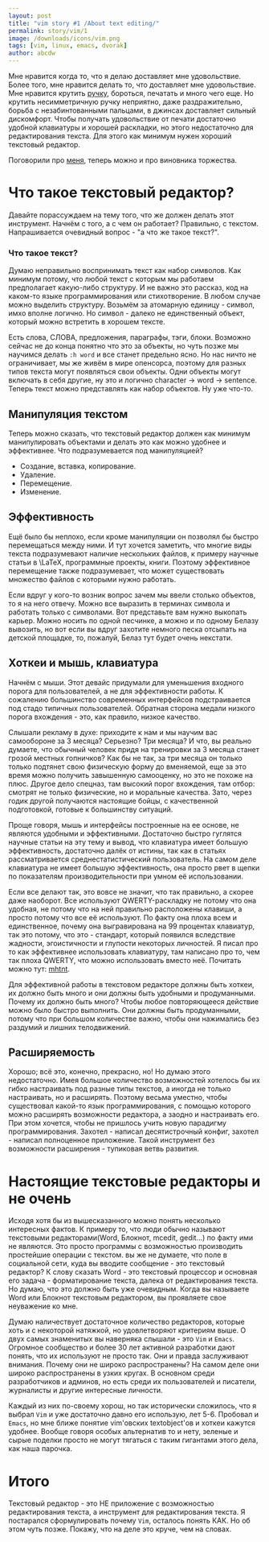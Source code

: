 ```yaml
---
layout: post
title: "vim story #1 /About text editing/"
permalink: story/vim/1
image: /downloads/icons/vim.png
tags: [vim, linux, emacs, dvorak]
author: abcdw
---
```


Мне нравится когда то, что я делаю доставляет мне удовольствие. Более того, мне нравится делать то, что доставляет мне удовольствие. Мне нравится крутить [ручку][pen_spinning], бороться, печатать и много чего еще. Но крутить несимметричную ручку неприятно, даже раздражительно, борьба с незабинтованными пальцами, в джинсах доставляет сильный дискомфорт. Чтобы получать удовольствие от печати достаточно удобной клавиатуры и хорошей раскладки, но этого недостаточно для редактирования текста. Для этого как минимум нужен хороший текстовый редактор.

Поговорили про [меня](/story/vim/0), теперь можно и про виновника торжества.

# Что такое текстовый редактор?
Давайте порассуждаем на тему того, что же должен делать этот инструмент. Начнём с того, а с чем он работает? Правильно, с текстом. Напрашивается очевидный вопрос - "а что же такое текст?".

### Что такое текст?
Думаю неправильно воспринимать текст как набор символов. Как минимум потому, что любой текст с которым мы работаем предполагает какую-либо структуру. И не важно это рассказ, код на каком-то языке программирования или стихотворение. В любом случае можно выделить структуру. Возьмём за атомарную единицу - символ, имхо вполне логично. Но символ - далеко не единственный объект, который можно встретить в хорошем тексте.

Есть слова, СЛОВА, предложения, параграфы, тэги, блоки. Возможно сейчас не до конца понятно что это за объекты, но чуть позже мы научимся делать `:h word` и все станет предельно ясно. Но нас ничто не ограничивает, мы же живём в мире опенсорса, поэтому для разных типов текста могут появляться свои объекты. Одни объекты могут включать в себя другие, ну это и логично character -> word -> sentence. Теперь текст можно представлять как набор объектов. Ну уже что-то.

## Манипуляция текстом
Теперь можно сказать, что текстовый редактор должен как минимум манипулировать объектами и делать это как можно удобнее и эффективнее. Что подразумевается под манипуляцией?

* Создание, вставка, копирование.
* Удаление.
* Перемещение.
* Изменение.

## Эффективность
Ещё было бы неплохо, если кроме манипуляции он позволял бы быстро перемещаться между ними. И тут хочется заметить, что многие виды текста подразумевают наличие нескольких файлов, к примеру научные статьи в \LaTeX, программные проекты, книги. Поэтому эффективное перемещение также подразумевает, что может существовать множество файлов с которыми нужно работать.

Если вдруг у кого-то возник вопрос зачем мы ввели столько объектов, то я на него отвечу. Можно все выразить в терминах символа и работать только с символами.  Вот представьте вам нужно выкопать карьер. Можно носить по одной песчинке, а можно и по одному Белазу вывозить, но вот если вы вдруг захотите немного песка отсыпать на детской площадке, то, пожалуй, Белаз тут будет очень некстати.

## Хоткеи и мышь, клавиатура
Начнём с мыши. Этот девайс придумали для уменьшения входного порога для пользователей, а не для эффективности работы. К сожалению большинство современных интерфейсов подстраивается под стадо типичных пользователей.  Обратная сторона медали низкого порога вхождения - это, как правило, низкое качество. 

Слышали рекламу в духе: приходите к нам и мы научим вас самообороне за 3 месяца? Серьезно? Три месяца? И что, вы реально думаете, что обычный человек придя на тренировки за 3 месяца станет грозой местных гопничков? Как бы не так, за три месяца он только только подтянет свою физическую форму до вменяемой, еще за это время можно получить завышенную самооценку, но это не похоже на плюс.  Другое дело спецназ, там высокий порог вхождения, там отбор: смотрят не только физические, но и моральные качества. Зато, через годик другой получаются настоящие бойцы, с качественной подготовкой, готовые к большинству ситуаций.  

Проще говоря, мышь и интерфейсы построенные на ее основе, не являются удобными и эффективными. Достаточно быстро гуглятся научные статьи на эту тему и вывод, что клавиатура имеет большую эффективность, достаточно далёк от истины, так как в статьях рассматривается среднестатистический пользователь. На самом деле клавиатура не имеет большую эффективность, она просто рвет в щепки по показателям производительности при умном её использовании.

Если все делают так, это вовсе не значит, что так правильно, а скорее даже наоборот. Все используют QWERTY-раскладку не потому что она удобная, не потому что на ней правильно расположены клавиши, а просто потому что все её используют. По факту она плоха всем и единственное, почему она выгравирована на 99 процентах клавиатур, так это потому, что это - стандарт, который появился вследствие жадности, эгоистичности и глупости некоторых личностей. Я писал про то как эффективнее использовать клавиатуру, там написано про то, чем так плоха QWERTY, что можно использовать вместо неё. Почитать можно тут: [mhtnt][].

Для эффективной работы в текстовом редакторе должны быть хоткеи, их должно быть много и они должны быть удобными и продуманными. Почему их должно быть много?  Чтобы любое повторяющееся действие можно было быстро выполнить. Они должны быть продуманными, потому что при большом количестве важно, чтобы они нажимались без раздумий и лишних телодвижений.

## Расширяемость
Хорошо; всё это, конечно, прекрасно, но! Но думаю этого недостаточно. Имея большое количество возможностей хотелось бы их гибко настраивать под разные типы текстов, а иногда не только настраивать, но и расширять. Поэтому весьма уместно, чтобы существовал какой-то язык программирования, с помощью которого можно расширять возможности редактора, а заодно и настраивать его. При этом хочется, чтобы не пришлось учить новую парадигму программирования. Захотел - написал десятистрочный конфиг, захотел - написал полноценное приложение. Такой инструмент без возможности расширения - тупиковая ветвь развития.

# Настоящие текстовые редакторы и не очень
Исходя хотя бы из вышесказанного можно понять несколько интересных фактов.  К примеру то, что люди обычно называют текстовыми редакторами(Word, Блокнот, mcedit, gedit...) по факту ими не являются. Это просто программы с возможностью производить простейшие операции с текстом. вы же не думаете, что поле в социальной сети, куда вы вводите сообщение - это текстовый редактор?  К слову сказать Word - это текстовый процессор и основная его задача - форматирование текста, далека от редактирования текста.  Но думаю, что это должно быть уже очевидным.  Когда вы называете Word или Блокнот текстовым редактором, вы проявляете свое неуважение ко мне.

Думаю наличествует достаточное количество редакторов, которые хоть и с некоторой натяжкой, но удовлетворяют критериям выше. О двух самых знаменитых вы наверняка слышали - это `Vim` и `Emacs`. Огромное сообщество и более 30 лет активной разработки дают понять, что их используют не просто так. Они и правда заслуживают внимания. Почему они не широко распространены? На самом деле они широко распространены в узких кругах.  В основном среди разработчиков и админов, но есть среди их пользователей и писатели, журналисты и другие интересные личности. 

Каждый из них по-своему хорош, но так исторически сложилось, что я выбрал `Vim` и уже достаточно давно его использую, лет 5-6. Пробовал и `Emacs`, но мне ближе понятие vim'овских textobject'ов и хоткеи кажутся удобнее.  Вообще говоря особых альтернатив то и нету, зеленые и сырые поделки просто не могут тягаться с таким гигантами этого дела, как наша парочка.

# Итого
Текстовый редактор - это НЕ приложение с возможностью редактирования текста, а инструмент для редактирования текста.  Я постарался сформулировать почему `Vim`, осталось понять КАК. Но об этом чуть позже. Покажу, что на деле это круче, чем на словах.

[pen_spinning]:     https://youtu.be/HUUoxf0d35M
[mhtnt]:            http://mhtnt.blogspot.ru/2013/06/1.html

